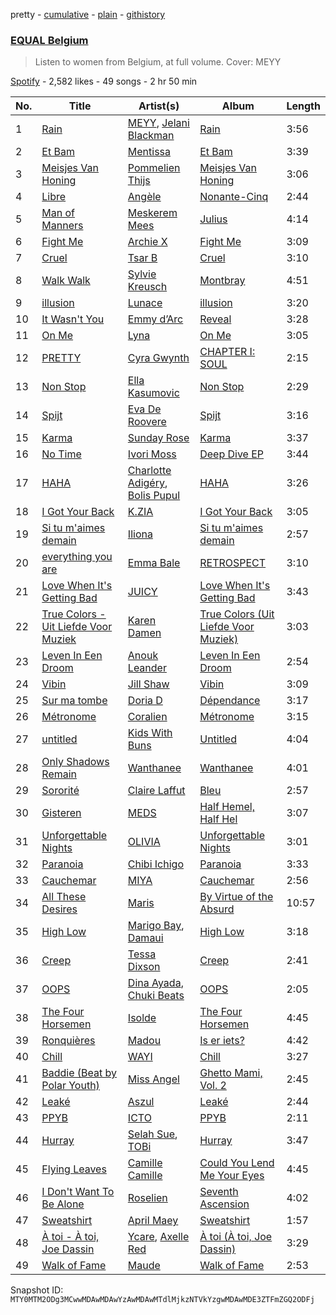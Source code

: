 pretty - [cumulative](/playlists/cumulative/37i9dQZF1DX5YBM9tRiBVF.md) - [plain](/playlists/plain/37i9dQZF1DX5YBM9tRiBVF) - [githistory](https://github.githistory.xyz/mackorone/spotify-playlist-archive/blob/main/playlists/plain/37i9dQZF1DX5YBM9tRiBVF)

### [EQUAL Belgium](https://open.spotify.com/playlist/37i9dQZF1DX5YBM9tRiBVF)

> Listen to women from Belgium, at full volume\. Cover: MEYY

[Spotify](https://open.spotify.com/user/spotify) - 2,582 likes - 49 songs - 2 hr 50 min

| No. | Title | Artist(s) | Album | Length |
|---|---|---|---|---|
| 1 | [Rain](https://open.spotify.com/track/0n3mJYAdd8KbnWEKeTCkGg) | [MEYY](https://open.spotify.com/artist/6ovTUUvyWpxSigzDhtfVs5), [Jelani Blackman](https://open.spotify.com/artist/0fjaIHFhiW9vWX8bncZCOo) | [Rain](https://open.spotify.com/album/4iA6IF2ZeaXvkF1T0KIw2o) | 3:56 |
| 2 | [Et Bam](https://open.spotify.com/track/3qYfcGBdH6Nqe18QTGgfXz) | [Mentissa](https://open.spotify.com/artist/0cb0p26TbAeBeekZHfxWlS) | [Et Bam](https://open.spotify.com/album/1oKPZz10joNRUeoG3qFKD8) | 3:39 |
| 3 | [Meisjes Van Honing](https://open.spotify.com/track/66dGbMxzOVbhv2CwnfA3MJ) | [Pommelien Thijs](https://open.spotify.com/artist/3zGV7t4BDmYZBLVA24487b) | [Meisjes Van Honing](https://open.spotify.com/album/3UObXg8uHcVOWPH5nM523V) | 3:06 |
| 4 | [Libre](https://open.spotify.com/track/5h9OvsTeNydBaZp7swQubV) | [Angèle](https://open.spotify.com/artist/3QVolfxko2UyCOtexhVTli) | [Nonante\-Cinq](https://open.spotify.com/album/3I756vFQ1PWvG2Q2jJsIkA) | 2:44 |
| 5 | [Man of Manners](https://open.spotify.com/track/6ygpnw1HzGhw9nY8cfi3oq) | [Meskerem Mees](https://open.spotify.com/artist/4J4onnX6YLSq64T376Fg7Q) | [Julius](https://open.spotify.com/album/10bl29X1V0NlDr4erbugC4) | 4:14 |
| 6 | [Fight Me](https://open.spotify.com/track/1q3b7ClZaJJiVDuL07OAZN) | [Archie X](https://open.spotify.com/artist/7iHfb5ODaqKyprp2DBEXvU) | [Fight Me](https://open.spotify.com/album/3GDYOCQWeW0TuQmYm9Lpm5) | 3:09 |
| 7 | [Cruel](https://open.spotify.com/track/1TBBIjxfN2jJ40ozWsMq7I) | [Tsar B](https://open.spotify.com/artist/4iH079WFvkBukHz8JgiOp3) | [Cruel](https://open.spotify.com/album/1L62r7h2gFUQPhLpVqI7vN) | 3:10 |
| 8 | [Walk Walk](https://open.spotify.com/track/1DBkUFoOcyd9wWGHB9ENv2) | [Sylvie Kreusch](https://open.spotify.com/artist/11T0XSkxSB5KUPTe8P8BOl) | [Montbray](https://open.spotify.com/album/4ZoaUVTqltgDW5THX0hxHY) | 4:51 |
| 9 | [illusion](https://open.spotify.com/track/0p5wnvG3ofWkm5MDraDX6h) | [Lunace](https://open.spotify.com/artist/5U8bVQaRanq5zSEcFT1inx) | [illusion](https://open.spotify.com/album/6vF1DfRn78Kt7kzUELpxJH) | 3:20 |
| 10 | [It Wasn't You](https://open.spotify.com/track/0JXHYz6XBO7E4PepXY67xP) | [Emmy d’Arc](https://open.spotify.com/artist/19ZNy5L0VBexChkhobSJ7o) | [Reveal](https://open.spotify.com/album/3vdtu2yxqGsLElDSmwxsmf) | 3:28 |
| 11 | [On Me](https://open.spotify.com/track/14qUFwXtS8sPYOnTLAiHRH) | [Lyna](https://open.spotify.com/artist/6T83nWN9QZR1Abip1bMcVV) | [On Me](https://open.spotify.com/album/02vPXecCjOm6HbMuw5mtof) | 3:05 |
| 12 | [PRETTY](https://open.spotify.com/track/0EH2THNT0WdnXEPpNOg46h) | [Cyra Gwynth](https://open.spotify.com/artist/73xasVLAvFrnbuhBdAucpp) | [CHAPTER I: SOUL](https://open.spotify.com/album/1PQ2EI0p0iyjlaouIXkqyi) | 2:15 |
| 13 | [Non Stop](https://open.spotify.com/track/67blacGLsVDkAkiR1DAIBb) | [Ella Kasumovic](https://open.spotify.com/artist/7IkMx09LG9xJ4BbB3KSZmg) | [Non Stop](https://open.spotify.com/album/1z80gpGSwHGNA7HdHYp8js) | 2:29 |
| 14 | [Spijt](https://open.spotify.com/track/4DMBIFZ1ETbjLA4tMQPLj5) | [Eva De Roovere](https://open.spotify.com/artist/1GJOgIYZ4zZtey6Ev14sjD) | [Spijt](https://open.spotify.com/album/2zWu3wpcSvZc8ucMpXGGxU) | 3:16 |
| 15 | [Karma](https://open.spotify.com/track/1rE0AN79Z37hRORV6S8rWy) | [Sunday Rose](https://open.spotify.com/artist/0on2Bi1asBv63WyzwbSQvE) | [Karma](https://open.spotify.com/album/3WsLlOY7OTJx3VTyAYHGIk) | 3:37 |
| 16 | [No Time](https://open.spotify.com/track/0lWsPjQGB396x06LBEaR7X) | [Ivori Moss](https://open.spotify.com/artist/7H8hCcQ68PPXq3KjWBNnTB) | [Deep Dive EP](https://open.spotify.com/album/3tY8RsKfzuwoFbCQ9eXNiM) | 3:44 |
| 17 | [HAHA](https://open.spotify.com/track/7k9H3WoUqdFregA6eUMoTf) | [Charlotte Adigéry](https://open.spotify.com/artist/0h1gX589xBKUCijeC8Bewy), [Bolis Pupul](https://open.spotify.com/artist/0dSnTqwXok006MwsjjlzUl) | [HAHA](https://open.spotify.com/album/7aoLfHa37PKzEZp8niIv6O) | 3:26 |
| 18 | [I Got Your Back](https://open.spotify.com/track/16s1oTqJSCXz2KELFhnKll) | [K.ZIA](https://open.spotify.com/artist/3atSqEy99wAtJLRIrFdpMY) | [I Got Your Back](https://open.spotify.com/album/6CC5BUqncXiqJOSKi1ZCu1) | 3:05 |
| 19 | [Si tu m'aimes demain](https://open.spotify.com/track/14UoUyJ5opQScau6Iw6G0e) | [Iliona](https://open.spotify.com/artist/64s6yr2vWCKyr5Ldwaslwk) | [Si tu m'aimes demain](https://open.spotify.com/album/2LjSr9COs39I342Ho6nwtp) | 2:57 |
| 20 | [everything you are](https://open.spotify.com/track/3du1ZWCjmhzsUPNu8MVZQ1) | [Emma Bale](https://open.spotify.com/artist/1vlR56ECqMAOA2mUTcTgPV) | [RETROSPECT](https://open.spotify.com/album/32Ni3cNuxsKj5xiLkVc1Sf) | 3:10 |
| 21 | [Love When It's Getting Bad](https://open.spotify.com/track/76NHRBUi3FYixeZ9Bud8hy) | [JUICY](https://open.spotify.com/artist/5tQ9IG78DFjEW8aW2R3XdY) | [Love When It's Getting Bad](https://open.spotify.com/album/7IxIUThoEWbrezWOM5otrz) | 3:43 |
| 22 | [True Colors \- Uit Liefde Voor Muziek](https://open.spotify.com/track/3estBhZsfEQX6KOSNgkJyN) | [Karen Damen](https://open.spotify.com/artist/4WXQNfOny7YzVMZnVd7WrE) | [True Colors \(Uit Liefde Voor Muziek\)](https://open.spotify.com/album/5BCNytilPzZ3SrwtYoxVjd) | 3:03 |
| 23 | [Leven In Een Droom](https://open.spotify.com/track/2aIvZ1vnZlWoAMYkCxFseI) | [Anouk Leander](https://open.spotify.com/artist/1LMmNDtd8SjhXqpvMccXXr) | [Leven In Een Droom](https://open.spotify.com/album/2rppoPBYuTd5sqOCuJcGDC) | 2:54 |
| 24 | [Vibin](https://open.spotify.com/track/5i3iBZrpHeYHdNE6wSr4bb) | [Jill Shaw](https://open.spotify.com/artist/1krrp7U3ddUO9Xq0Yd7ZnI) | [Vibin](https://open.spotify.com/album/0JxpWVGLoUStQoKcYgyrwC) | 3:09 |
| 25 | [Sur ma tombe](https://open.spotify.com/track/4jyXJHh1OxZmj6J9V9Ol5A) | [Doria D](https://open.spotify.com/artist/3o3EvvWqx9JYkPCWM3C15w) | [Dépendance](https://open.spotify.com/album/4Oi4GIrQU5zW7OGiWQQ3Mg) | 3:17 |
| 26 | [Métronome](https://open.spotify.com/track/637qwfWOUog9dqRIPlSlUh) | [Coralien](https://open.spotify.com/artist/4aY3SsnE1uONObJiFBhPIB) | [Métronome](https://open.spotify.com/album/33rgiulxgkg0ZqDGIaHzTQ) | 3:15 |
| 27 | [untitled](https://open.spotify.com/track/4D6ABVd9lAohznKcYXVbi6) | [Kids With Buns](https://open.spotify.com/artist/1HF3WeoXOBYHlVkLn20lXz) | [Untitled](https://open.spotify.com/album/27vvHX4ThNYdhoSjNPS2km) | 4:04 |
| 28 | [Only Shadows Remain](https://open.spotify.com/track/1S3wVO6ylPVKoQOMeTGIKe) | [Wanthanee](https://open.spotify.com/artist/71dnG6HM2q8lwXFkyX9lj0) | [Wanthanee](https://open.spotify.com/album/1REKdH9kgiPHZDZ14FBSwH) | 4:01 |
| 29 | [Sororité](https://open.spotify.com/track/0bUnCB45lvyq3UftO0mJax) | [Claire Laffut](https://open.spotify.com/artist/69zVBf7wk5vKWsTF7zE5CC) | [Bleu](https://open.spotify.com/album/6fpbdcvp2uiG3K28AaweQN) | 2:57 |
| 30 | [Gisteren](https://open.spotify.com/track/2PBAAdFjCNNGDXIrBEE799) | [MEDS](https://open.spotify.com/artist/7iZqPUnWpyo0EPjAObpZUj) | [Half Hemel, Half Hel](https://open.spotify.com/album/6Ch54bTgrcLwVgAs07jKVZ) | 3:07 |
| 31 | [Unforgettable Nights](https://open.spotify.com/track/2JhW85osTaJfFyUiyUU6Qc) | [OLIVIA](https://open.spotify.com/artist/0r4SuP92ATT2wpKCT7blnM) | [Unforgettable Nights](https://open.spotify.com/album/3CFSxBdH5PlORkYgQEt4uG) | 3:01 |
| 32 | [Paranoia](https://open.spotify.com/track/4ICewaJvl0xBrj9ZVdOcwO) | [Chibi Ichigo](https://open.spotify.com/artist/0eARdjFMVY4Z92QEzM7dgN) | [Paranoia](https://open.spotify.com/album/5aCff4J67kK3nzrQZXRCO3) | 3:33 |
| 33 | [Cauchemar](https://open.spotify.com/track/6N7HCibYMwnQA9IpU4OhIE) | [MIYA](https://open.spotify.com/artist/3wvHOKj1SHKL28TCoGatJT) | [Cauchemar](https://open.spotify.com/album/2lkIzM0svLBI6XyHGFveWq) | 2:56 |
| 34 | [All These Desires](https://open.spotify.com/track/4MvjfnLTjSiJyIUvvvLqWJ) | [Maris](https://open.spotify.com/artist/3ug2nlod9nxf24UvNxcukH) | [By Virtue of the Absurd](https://open.spotify.com/album/5Ks4UFdGwFkR0Zj43J52Ng) | 10:57 |
| 35 | [High Low](https://open.spotify.com/track/2m0LAWjoqdPqLAgr2xovFO) | [Marigo Bay](https://open.spotify.com/artist/59E09Es8P8Kj2ANWsqS6h3), [Damaui](https://open.spotify.com/artist/3FjyYauJ9oaHMUtzN8uudZ) | [High Low](https://open.spotify.com/album/0wetGoXsxmiY7Ol11z4aSn) | 3:18 |
| 36 | [Creep](https://open.spotify.com/track/4aXPMqyQwn5658m6MpReNc) | [Tessa Dixson](https://open.spotify.com/artist/7lIzEb23X68Dbt7Ka94Prh) | [Creep](https://open.spotify.com/album/1iBSM4bEvrLj2XtYg7uAfW) | 2:41 |
| 37 | [OOPS](https://open.spotify.com/track/3AmKMAVEpH2zUtfCSi9E91) | [Dina Ayada](https://open.spotify.com/artist/5L88UL7xuw4CzYyzxqwgBz), [Chuki Beats](https://open.spotify.com/artist/3I2KQWCAh5aOh1YJ62LIlQ) | [OOPS](https://open.spotify.com/album/5yPn8bZ6ZswLiHQz0nGR7r) | 2:05 |
| 38 | [The Four Horsemen](https://open.spotify.com/track/4VEfZjfudT54sYo4QnfOgB) | [Isolde](https://open.spotify.com/artist/7C9Zdf0nRAeD6sf6YlGypB) | [The Four Horsemen](https://open.spotify.com/album/39P20GwSLYTe6gW9iBHg4E) | 4:45 |
| 39 | [Ronquières](https://open.spotify.com/track/5xEZmYsLt2UWVth2O0aPFd) | [Madou](https://open.spotify.com/artist/5LHkXGZndRebUjbJqvMQyN) | [Is er iets?](https://open.spotify.com/album/3CNXgUf786KbgCqq42BIXT) | 4:42 |
| 40 | [Chill](https://open.spotify.com/track/0fIzMhNdHJsnSSgE1LyeIN) | [WAYI](https://open.spotify.com/artist/6CbMqrM714vGa77HxOKoHI) | [Chill](https://open.spotify.com/album/7CmCeDeLBtJ4GFltbhz2Xz) | 3:27 |
| 41 | [Baddie \(Beat by Polar Youth\)](https://open.spotify.com/track/4wHVi6FSuM4tm5VjsWUxn0) | [Miss Angel](https://open.spotify.com/artist/714BxIYCFvSENkMWlaCwfi) | [Ghetto Mami, Vol\. 2](https://open.spotify.com/album/0TgQJgu1U2ZzqUJjLvQeKb) | 2:45 |
| 42 | [Leaké](https://open.spotify.com/track/39VJhV4pi2aqxW7JnvZ6u9) | [Aszul](https://open.spotify.com/artist/2IQSsvzilwzPzSDybnqAII) | [Leaké](https://open.spotify.com/album/0O7sDyvM1QHMNpzHZrzfGL) | 2:44 |
| 43 | [PPYB](https://open.spotify.com/track/3Da0FuVYYxkFVMLTsGKuKb) | [ICTO](https://open.spotify.com/artist/4gk6Y8wIEssP0kHkG9pUSt) | [PPYB](https://open.spotify.com/album/3hXDkF4A4GIASGIkNVENkh) | 2:11 |
| 44 | [Hurray](https://open.spotify.com/track/4pa46ELAejI7w1mkeKI4Hu) | [Selah Sue](https://open.spotify.com/artist/5Oc4knEQaid8K7AFqO5lHu), [TOBi](https://open.spotify.com/artist/0P54cVemq1DCHUfUMlWAoN) | [Hurray](https://open.spotify.com/album/1hSEGYKjYidrzq8xXnxgu7) | 3:47 |
| 45 | [Flying Leaves](https://open.spotify.com/track/3ubMPPsS9YSPDnWNhtQdHF) | [Camille Camille](https://open.spotify.com/artist/7mGSaMaJKk9GMxATlKBYQH) | [Could You Lend Me Your Eyes](https://open.spotify.com/album/7cdmDIUZa6TNcSveRsxJvL) | 4:45 |
| 46 | [I Don't Want To Be Alone](https://open.spotify.com/track/6srwVrjC3XIHQUNjN4P65K) | [Roselien](https://open.spotify.com/artist/2psI1VsuHEwbqe6ZKemM4S) | [Seventh Ascension](https://open.spotify.com/album/3JroggHtdNudOyFdbs2VTk) | 4:02 |
| 47 | [Sweatshirt](https://open.spotify.com/track/678kM9kkPOzm5Rb5CUQteU) | [April Maey](https://open.spotify.com/artist/0CyVkXQydhAi8gPILbXb99) | [Sweatshirt](https://open.spotify.com/album/0FfoWqrowrw9kFCckLyiRn) | 1:57 |
| 48 | [À toi \- À toi, Joe Dassin](https://open.spotify.com/track/7dFUO1lJcLHWEgLPthmbJH) | [Ycare](https://open.spotify.com/artist/0hNK6eH7pXpC1yvhnFXTWB), [Axelle Red](https://open.spotify.com/artist/3gX7V7VCwOBz90t62hQHMw) | [À toi \(À toi, Joe Dassin\)](https://open.spotify.com/album/2mPEJIEfeSFBk1meDsWvGR) | 3:29 |
| 49 | [Walk of Fame](https://open.spotify.com/track/1SU8nPWUGwnDe8ZRsT0LcJ) | [Maude](https://open.spotify.com/artist/3V0aYZvJGDE2SZwNNv80Xa) | [Walk of Fame](https://open.spotify.com/album/5WKbTBRtt7rmQT4ORRfMaV) | 2:53 |

Snapshot ID: `MTY0MTM2ODg3MCwwMDAwMDAwYzAwMDAwMTdlMjkzNTVkYzgwMDAwMDE3ZTFmZGQ2ODFj`